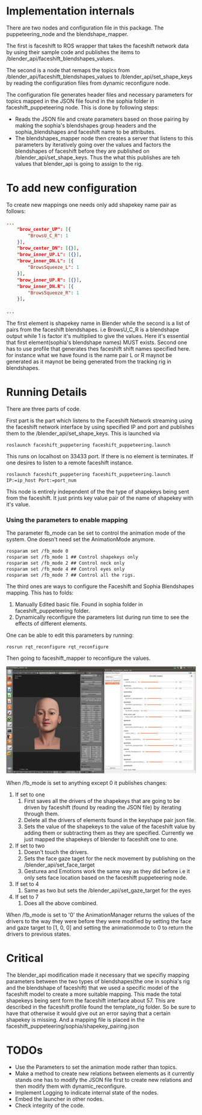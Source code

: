 # Implementation internals

There are two nodes and configuration file in this package. The puppeteering_node and the blendshape_mapper. 

The first is faceshift to ROS wrapper that takes the faceshift network data by using their sample code and publishes the items to /blender_api/faceshift_blendshapes_values. 

The second is a node that remaps the topics from /blender_api/faceshift_blendshapes_values to /blender_api/set_shape_keys by reading the configuration files from dynamic reconfigure node. 

The configuration file generates header files and necessary parameters for topics mapped in the JSON file found in the sophia folder in faceshift_puppeteering node. This is done by following steps: 
* Reads the JSON file and create parameters based on those pairing by making the sophia's blendshapes group headers and the sophia_blendshapes and faceshift name to be attributes. 
* The blendshapes_mapper node then creates a server that listens to this parameters by iteratively going over the values and factors the blendshapes of faceshift before they are published on /blender_api/set_shape_keys. Thus the what this publishes are teh values that blender_api is going to assign to the rig. 

# To add new configuration
To create new mappings one needs only add shapekey name pair as follows: 

```json
...
	"brow_center_UP": [{
		"BrowsU_C_R": 1
	}],
	"brow_center_DN": [{}],
	"brow_inner_UP.L": [{}],
	"brow_inner_DN.L": [{
		"BrowsSqueeze_L": 1
	}],
	"brow_inner_UP.R": [{}],
	"brow_inner_DN.R": [{
		"BrowsSqueeze_R": 1
	}],

...
```

The first element is shapekey  name in Blender while the second is a list of pairs from the faceshift blendshapes. i.e BrowsU_C_R is a blendshape output while 1 is factor it's multiplied to give the values. Here it's essential that first element(sophia's blendshape names) MUST exists. Second one has to use profile that generates thes faceshift shift names specified here. for instance what we have found is the name pair L or R maynot be generated as it maynot be being generated from the tracking rig in blendshapes. 

# Running Details
There are three parts of code. 

First part is the part which listens to the Faceshift Network streaming using the faceshift network interface by using specified IP and port and publishes them to the /blender_api/set_shape_keys. This is launched via

    roslaunch faceshift_puppetering faceshift_puppeteering.launch

This runs on localhost on 33433 port. If there is no element is terminates. If one desires to listen to a remote faceshift instance. 

    roslaunch faceshift_puppetering faceshift_puppeteering.launch IP:=ip_host Port:=port_num
    
This node is entirely independent of the the type of shapekeys being sent from the faceshift. It just prints key value pair of the name of shapekey with it's value. 



### Using the parameters to enable mapping 
The parameter fb_mode can be set to control the animation mode of the system. One doesn't need set the AnimationMode anymore. 

    rosparam set /fb_mode 0
    rosparam set /fb_mode 1 ## Control shapekeys only
    rosparam set /fb_mode 2 ## Control neck only
    rosparam set /fb_mode 4 ## Control eyes only
    rosparam set /fb_mode 7 ## Control all the rigs. 

The third ones are ways to configure the Faceshift and Sophia Blendshapes mapping. This has to folds: 
1. Manually Edited basic file. Found in sophia folder in faceshift_puppeteering folder. 
2. Dynamically reconfigure the parameters list during run time to see the effects of different elements. 

One can be able to edit this parameters by running: 

	rosrun rqt_reconfigure rqt_reconfigure

Then going to faceshift_mapper to reconfigure the values. 

![Image of Dynamic Reconfigure](docs/overall.png)

When /fb_mode is set to anything except 0 it publishes changes: 
 1. If set to one 
	1. First saves all the drivers of the shapekeys that are going to be driven by faceshift (found by reading the JSON file) by iterating through them. 
	2. Delete all the drivers of elements found in the keyshape pair json file.
	3. Sets the value of the shapekeys to the value of the faceshift value by adding them or subtracting them as they are specified. Currently we just mapped the shapekeys of blender to faceshift one to one.
 2. If set to two 
 	1. Doesn't touch the drivers. 
 	2. Sets the face gaze taget for the neck movement by publishing on the /blender_api/set_face_target
 	3. Gesturea and Emotions work the same way as they did before i.e it only sets face location based on the faceshift puppeteering node. 
 3. If set to 4 
 	1. Same as two but sets the /blender_api/set_gaze_target for the eyes
 4. If set to 7
 	1. Does all the above combined. 

When /fb_mode is set to '0' the AnimationManager returns the values of the drivers to the way they were before they were modified by setting the face and gaze target to [1, 0, 0] 
 and setting the animationmode to 0 to return the drivers to previous states. 


# Critical
The blender_api modification made it necessary that we specifiy mapping parameters between the two types of blendshapes(the one in sophia's rig and the blendshape of faceshift) that we used a specific model of the 
faceshift model to create a more suitable mapping. This made the total shapekeys being sent form the faceshift interface about 57. This are described in the faceshift profile found the template_rig folder. So be sure to 
have that otherwise it would give out an error saying that a certain shapekey is missing. And a mapping file is placed in the faceshift_puppeteering/sophia/shapekey_pairing.json

# TODOs
* Use the Parameters to set the animation mode rather than topics. 
* Make a method to create new relations between elements as it currently stands one has to modify the JSON file first to create new relations and then modify them with dynamic_reconfigure. 
* Implement Logging to indicate internal state of the nodes. 
* Embed the launcher in other nodes. 
* Check integrity of the code. 
 

